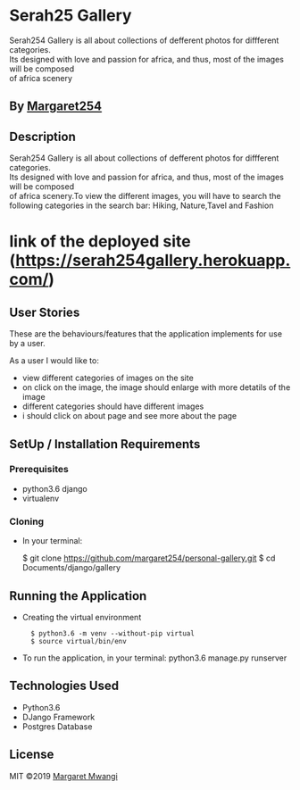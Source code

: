 # Serah25 Gallery
Serah254 Gallery is all about collections of defferent photos for diffferent categories.<br>
Its designed with love and passion for africa,  and thus, most of the images will be composed <br> 
of africa scenery
## By [Margaret254](https://github.com/margaret254/)

## Description
Serah254 Gallery is all about collections of defferent photos for diffferent categories.<br>
Its designed with love and passion for africa,  and thus, most of the images will be composed <br> 
of africa scenery.To view the different images, you will have to search the following categories in the search bar:
Hiking, Nature,Tavel and Fashion

# link of the deployed site (https://serah254gallery.herokuapp.com/)


## User Stories
These are the behaviours/features that the application implements for use by a user.

As a user I would like to:
*  view different categories of images on the site
*  on click on the image, the image should enlarge with more detatils of the image
*  different categories should have different images
*  i should click on about page and see more about the page

## SetUp / Installation Requirements
### Prerequisites
* python3.6 django
* virtualenv

### Cloning
* In your terminal:
        
    $ git clone https://github.com/margaret254/personal-gallery.git
    $ cd Documents/django/gallery

## Running the Application
* Creating the virtual environment

        $ python3.6 -m venv --without-pip virtual
        $ source virtual/bin/env
        
* To run the application, in your terminal:
        python3.6 manage.py runserver


## Technologies Used
* Python3.6
* DJango Framework
* Postgres Database

## License
MIT &copy;2019 [Margaret Mwangi](https://github.com/margaret254/)
